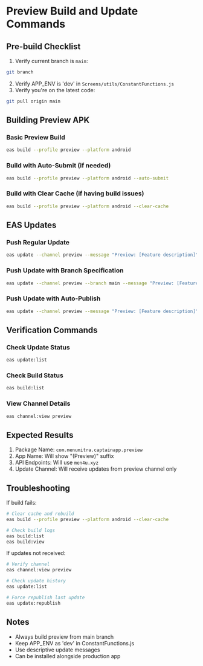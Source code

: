# Preview Build and Update Commands

## Pre-build Checklist
1. Verify current branch is `main`:
```bash
git branch
```

2. Verify APP_ENV is 'dev' in `Screens/utils/ConstantFunctions.js`
3. Verify you're on the latest code:
```bash
git pull origin main
```

## Building Preview APK

### Basic Preview Build
```bash
eas build --profile preview --platform android
```

### Build with Auto-Submit (if needed)
```bash
eas build --profile preview --platform android --auto-submit
```

### Build with Clear Cache (if having build issues)
```bash
eas build --profile preview --platform android --clear-cache
```

## EAS Updates

### Push Regular Update
```bash
eas update --channel preview --message "Preview: [Feature description]"
```

### Push Update with Branch Specification
```bash
eas update --channel preview --branch main --message "Preview: [Feature description]"
```

### Push Update with Auto-Publish
```bash
eas update --channel preview --message "Preview: [Feature description]" --auto
```

## Verification Commands

### Check Update Status
```bash
eas update:list
```

### Check Build Status
```bash
eas build:list
```

### View Channel Details
```bash
eas channel:view preview
```

## Expected Results
1. Package Name: `com.menumitra.captainapp.preview`
2. App Name: Will show "(Preview)" suffix
3. API Endpoints: Will use `men4u.xyz`
4. Update Channel: Will receive updates from preview channel only

## Troubleshooting

If build fails:
```bash
# Clear cache and rebuild
eas build --profile preview --platform android --clear-cache

# Check build logs
eas build:list
eas build:view
```

If updates not received:
```bash
# Verify channel
eas channel:view preview

# Check update history
eas update:list

# Force republish last update
eas update:republish
```

## Notes
- Always build preview from main branch
- Keep APP_ENV as 'dev' in ConstantFunctions.js
- Use descriptive update messages
- Can be installed alongside production app 